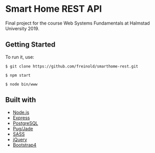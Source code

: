 # Smart Home REST API
Final project for the course Web Systems Fundamentals at Halmstad University 2019. 

## Getting Started

To run it, use: 
```
$ git clone https://github.com/freinold/smarthome-rest.git
```
```
$ npm start
```
```
$ node bin/www 
```

## Built with
* [Node.js](https://nodejs.org/en/)
* [Express](https://expressjs.com/)
* [PostgreSQL](https://www.postgresql.org/)
* [Pug/Jade](https://pugjs.org/)
* [SASS](https://sass-lang.com/)
* [jQuery](https://jquery.com/)
* [Bootstrap4](https://getbootstrap.com/)
